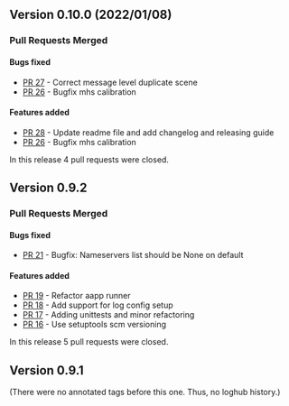 ## Version 0.10.0 (2022/01/08)


### Pull Requests Merged

#### Bugs fixed

* [PR 27](https://github.com/pytroll/pytroll-aapp-runner/pull/27) - Correct message level duplicate scene
* [PR 26](https://github.com/pytroll/pytroll-aapp-runner/pull/26) - Bugfix mhs calibration

#### Features added

* [PR 28](https://github.com/pytroll/pytroll-aapp-runner/pull/28) - Update readme file and add changelog and releasing guide
* [PR 26](https://github.com/pytroll/pytroll-aapp-runner/pull/26) - Bugfix mhs calibration

In this release 4 pull requests were closed.


## Version 0.9.2


### Pull Requests Merged

#### Bugs fixed

* [PR 21](https://github.com/pytroll/pytroll-aapp-runner/pull/21) - Bugfix: Nameservers list should be None on default

#### Features added

* [PR 19](https://github.com/pytroll/pytroll-aapp-runner/pull/19) - Refactor aapp runner
* [PR 18](https://github.com/pytroll/pytroll-aapp-runner/pull/18) - Add support for log config setup
* [PR 17](https://github.com/pytroll/pytroll-aapp-runner/pull/17) - Adding unittests and minor refactoring
* [PR 16](https://github.com/pytroll/pytroll-aapp-runner/pull/16) - Use setuptools scm versioning

In this release 5 pull requests were closed.


## Version 0.9.1

(There were no annotated tags before this one. Thus, no loghub history.)
